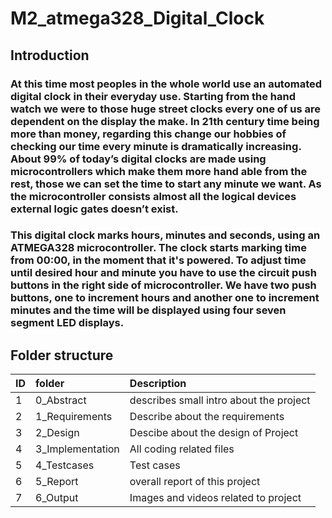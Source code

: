 # M2_atmega328_Digital_Clock
## Introduction
### At this time most peoples in the whole world use an automated digital clock in their everyday use. Starting from the hand watch we were to those huge street clocks every one of us are dependent on the display the make. In 21th century time being more than money, regarding this change our hobbies of checking our time every minute is dramatically increasing. About 99% of today’s digital clocks are made using microcontrollers which make them more hand able from the rest, those we can set the time to start any minute we want. As the microcontroller consists almost all the logical devices external logic gates doesn’t exist.
### This digital clock marks hours, minutes and seconds, using an ATMEGA328 microcontroller. The clock starts marking time from 00:00, in the moment that it's powered. To adjust time until desired hour and minute you have to use the circuit push buttons in the right side of microcontroller. We have two push buttons, one to increment hours and another one to increment minutes and the time will be displayed using four seven segment LED displays.
## Folder structure
| ID | folder | Description  |
| ---|:------------|:---------|
| 1 | 0_Abstract | describes small intro about the project |
| 2 | 1_Requirements | Describe about the requirements |
| 3 | 2_Design | Descibe about the design of Project |
| 4 | 3_Implementation | All coding related files |
| 5 | 4_Testcases | Test cases  |
| 6 | 5_Report | overall report of this project |
| 7 | 6_Output | Images and videos related to project |

